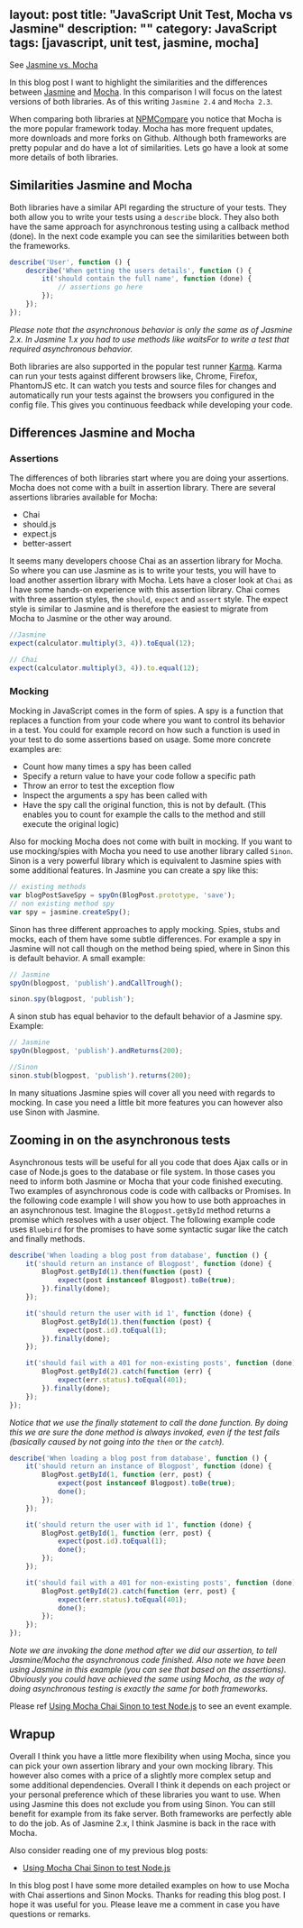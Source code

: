 layout: post
title: "JavaScript Unit Test, Mocha vs Jasmine"
description: ""
category: JavaScript
tags: [javascript, unit test, jasmine, mocha]
---

See [Jasmine vs. Mocha](https://marcofranssen.nl/jasmine-vs-mocha/)

In this blog post I want to highlight the similarities and the differences between [Jasmine](https://jasmine.github.io/2.4/introduction.html) and [Mocha](https://mochajs.org/#getting-started). In this comparison I will focus on the latest versions of both libraries. As of this writing `Jasmine 2.4` and `Mocha 2.3`.

When comparing both libraries at [NPMCompare](https://npmcompare.com/compare/jasmine,mocha) you notice that Mocha is the more popular framework today. Mocha has more frequent updates, more downloads and more forks on Github. Although both frameworks are pretty popular and do have a lot of similarities. Lets go have a look at some more details of both libraries.

<!-- more -->

## Similarities Jasmine and Mocha

Both libraries have a similar API regarding the structure of your tests. They both allow you to write your tests using a `describe` block. They also both have the same approach for asynchronous testing using a callback method (done). In the next code example you can see the similarities between both the frameworks.

```js
describe('User', function () {
    describe('When getting the users details', function () {
        it('should contain the full name', function (done) {
            // assertions go here
        });
    });
});
```

_Please note that the asynchronous behavior is only the same as of Jasmine 2.x. In Jasmine 1.x you had to use methods like waitsFor to write a test that required asynchronous behavior._

Both libraries are also supported in the popular test runner [Karma](https://karma-runner.github.io/0.13/index.html). Karma can run your tests against different browsers like, Chrome, Firefox, PhantomJS etc. It can watch you tests and source files for changes and automatically run your tests against the browsers you configured in the config file. This gives you continuous feedback while developing your code.

## Differences Jasmine and Mocha

### Assertions

The differences of both libraries start where you are doing your assertions. Mocha does not come with a built in assertion library. There are several assertions libraries available for Mocha:

* Chai
* should.js
* expect.js
* better-assert

It seems many developers choose Chai as an assertion library for Mocha. So where you can use Jasmine as is to write your tests, you will have to load another assertion library with Mocha. Lets have a closer look at `Chai` as I have some hands-on experience with this assertion library. Chai comes with three assertion styles, the `should`, `expect` and `assert` style. The expect style is similar to Jasmine and is therefore the easiest to migrate from Mocha to Jasmine or the other way around.

```js
//Jasmine
expect(calculator.multiply(3, 4)).toEqual(12);
```

```js
// Chai
expect(calculator.multiply(3, 4)).to.equal(12);
```

### Mocking

Mocking in JavaScript comes in the form of spies. A spy is a function that replaces a function from your code where you want to control its behavior in a test. You could for example record on how such a function is used in your test to do some assertions based on usage. Some more concrete examples are:

* Count how many times a spy has been called
* Specify a return value to have your code follow a specific path
* Throw an error to test the exception flow
* Inspect the arguments a spy has been called with
* Have the spy call the original function, this is not by default. (This enables you to count for example the calls to the method and still execute the original logic)

Also for mocking Mocha does not come with built in mocking. If you want to use mocking/spies with Mocha you need to use another library called `Sinon`. Sinon is a very powerful library which is equivalent to Jasmine spies with some additional features. In Jasmine you can create a spy like this:

```js
// existing methods
var blogPostSaveSpy = spyOn(BlogPost.prototype, 'save');
// non existing method spy
var spy = jasmine.createSpy();
```

Sinon has three different approaches to apply mocking. Spies, stubs and mocks, each of them have some subtle differences. For example a spy in Jasmine will not call though on the method being spied, where in Sinon this is default behavior. A small example:

```js
// Jasmine
spyOn(blogpost, 'publish').andCallTrough();
```

```js
sinon.spy(blogpost, 'publish');
```

A sinon stub has equal behavior to the default behavior of a Jasmine spy. Example:

```js
// Jasmine
spyOn(blogpost, 'publish').andReturns(200);
```

```js
//Sinon
sinon.stub(blogpost, 'publish').returns(200);
```

In many situations Jasmine spies will cover all you need with regards to mocking. In case you need a little bit more features you can however also use Sinon with Jasmine.

## Zooming in on the asynchronous tests

Asynchronous tests will be useful for all you code that does Ajax calls or in case of Node.js goes to the database or file system. In those cases you need to inform both Jasmine or Mocha that your code finished executing. Two examples of asynchronous code is code with callbacks or Promises. In the following code example I will show you how to use both approaches in an asynchronous test. Imagine the `Blogpost.getById` method returns a promise which resolves with a user object. The following example code uses `Bluebird` for the promises to have some syntactic sugar like the catch and finally methods.

```js
describe('When loading a blog post from database', function () {  
    it('should return an instance of Blogpost', function (done) {  
        BlogPost.getById(1).then(function (post) {  
            expect(post instanceof Blogpost).toBe(true);  
        }).finally(done);  
    });  

    it('should return the user with id 1', function (done) {  
        BlogPost.getById(1).then(function (post) {  
            expect(post.id).toEqual(1);  
        }).finally(done);  
    });  

    it('should fail with a 401 for non-existing posts', function (done) {  
        BlogPost.getById(2).catch(function (err) {  
            expect(err.status).toEqual(401);  
        }).finally(done);  
    });  
});  
```

_Notice that we use the finally statement to call the done function. By doing this we are sure the done method is always invoked, even if the test fails (basically caused by not going into the `then` or the `catch`)._

```js
describe('When loading a blog post from database', function () {  
    it('should return an instance of Blogpost', function (done) {  
        BlogPost.getById(1, function (err, post) {  
            expect(post instanceof Blogpost).toBe(true);  
            done();  
        });  
    });  

    it('should return the user with id 1', function (done) {  
        BlogPost.getById(1, function (err, post) {  
            expect(post.id).toEqual(1);  
            done();  
        });  
    });  

    it('should fail with a 401 for non-existing posts', function (done) {  
        BlogPost.getById(2).catch(function (err, post) {  
            expect(err.status).toEqual(401);  
            done();  
        });  
    });  
});  
```

_Note we are invoking the done method after we did our assertion, to tell Jasmine/Mocha the asynchronous code finished. Also note we have been using Jasmine in this example (you can see that based on the assertions). Obviously you could have achieved the same using Mocha, as the way of doing asynchronous testing is exactly the same for both frameworks._

Please ref [Using Mocha Chai Sinon to test Node.js](https://marcofranssen.nl/using-mocha-chai-sinon-to-test-node-js/) to see an event example.

## Wrapup

Overall I think you have a little more flexibility when using Mocha, since you can pick your own assertion library and your own mocking library. This however also comes with a price of a slightly more complex setup and some additional dependencies. Overall I think it depends on each project or your personal preference which of these libraries you want to use. When using Jasmine this does not exclude you from using Sinon. You can still benefit for example from its fake server. Both frameworks are perfectly able to do the job. As of Jasmine 2.x, I think Jasmine is back in the race with Mocha.

Also consider reading one of my previous blog posts:

* [Using Mocha Chai Sinon to test Node.js](https://marcofranssen.nl/using-mocha-chai-sinon-to-test-node-js)

In this blog post I have some more detailed examples on how to use Mocha with Chai assertions and Sinon Mocks. Thanks for reading this blog post. I hope it was useful for you. Please leave me a comment in case you have questions or remarks.